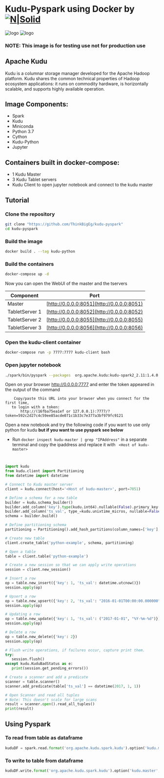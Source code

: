 #   Kudu-Pyspark using Docker by [![N|Solid](https://think-big.solutions/img/logo.png)](https://think-big.solutions)

![logo](http://getkudu.io/img/logo.png) ![logo](https://www.docker.com/sites/default/files/social/docker_facebook_share.png) 

### NOTE: This image is for testing use not for production use

## Apache Kudu

Kudu is a columnar storage manager developed for the Apache Hadoop platform. Kudu shares the common technical properties of Hadoop ecosystem applications: it runs on commodity hardware, is horizontally scalable, and supports highly available operation.

## Image Components:
 - Spark
 - Kudu
 - Miniconda
 - Python 3.7
 - Cython
 - Kudu-Python
 - Jupyter
 
 ## Containers built in docker-compose:
  - 1 Kudu Master
  - 3 Kudu Tablet servers
  - Kudu Client to open jupyter notebook and connect to the kudu master
  
 ## Tutorial 
 ### Clone the repository
 ```sh
 git clone "https://github.com/ThinkBigEg/kudu-pyspark"
 cd kudu-pyspark
 ```
 ### Build the image
 ```sh
 docker build . --tag kudu-python
 ```
 ### Build the containers
 ```sh
 docker-compose up -d
 ```
 Now you can open the WebUI of the master and the tservers
 
 
| Component                | Port                                              |
| -----------------------  |-------------------------------------------------- |
| Master                   | [http://0.0.0.0:8051](http://0.0.0.0:8051)  |
| TabletServer  1          | [http://0.0.0.0:8052](http://0.0.0.0:8052)  |
| TabletServer  2          | [http://0.0.0.0:8055](http://0.0.0.0:8055)  |
| TabletServer  3          | [http://0.0.0.0:8056](http://0.0.0.0:8056)  |


 ### Open the kudu-client container
 ```sh
 docker-compose run -p 7777:7777 kudu-client bash
 ```
 ### Open jupyter notebook
 ```sh
 ./spark/bin/pyspark --packages  org.apache.kudu:kudu-spark2_2.11:1.4.0
 ```
 Open on your browser http://0.0.0.0:7777 and enter the token appeared in the output of the command
 ```console
     Copy/paste this URL into your browser when you connect for the first time,
    to login with a token:
        http://(16fba75ea1ef or 127.0.0.1):7777/?token=592c2d27c4c59ee85acde071c1b33c7e377a3bf979fc9121
 ```
 Open a new notebook and try the following code if you want to use only python for kudu **but if you want to use pyspark see below**
 - Run ``` docker inspect kudu-master | grep "IPAddress" ``` in a separate terminal and copy the ipaddress and replace it with ``` <Host of kudu-master>```
 ```python
 

import kudu
from kudu.client import Partitioning
from datetime import datetime

# Connect to Kudu master server
client = kudu.connect(host='<Host of kudu-master>', port=7051)

# Define a schema for a new table
builder = kudu.schema_builder()
builder.add_column('key').type(kudu.int64).nullable(False).primary_key()
builder.add_column('ts_val', type_=kudu.unixtime_micros, nullable=False, compression='lz4')
schema = builder.build()

# Define partitioning schema
partitioning = Partitioning().add_hash_partitions(column_names=['key'], num_buckets=3)

# Create new table
client.create_table('python-example', schema, partitioning)

# Open a table
table = client.table('python-example')

# Create a new session so that we can apply write operations
session = client.new_session()

# Insert a row
op = table.new_insert({'key': 1, 'ts_val': datetime.utcnow()})
session.apply(op)

# Upsert a row
op = table.new_upsert({'key': 2, 'ts_val': "2016-01-01T00:00:00.000000"})
session.apply(op)

# Updating a row
op = table.new_update({'key': 1, 'ts_val': ("2017-01-01", "%Y-%m-%d")})
session.apply(op)

# Delete a row
op = table.new_delete({'key': 2})
session.apply(op)

# Flush write operations, if failures occur, capture print them.
try:
    session.flush()
except kudu.KuduBadStatus as e:
    print(session.get_pending_errors())

# Create a scanner and add a predicate
scanner = table.scanner()
scanner.add_predicate(table['ts_val'] == datetime(2017, 1, 1))

# Open Scanner and read all tuples
# Note: This doesn't scale for large scans
result = scanner.open().read_all_tuples()
print(result)
 ```
 ## Using Pyspark
 ### To read from table as dataframe
 ```python
 kuduDF = spark.read.format('org.apache.kudu.spark.kudu').option('kudu.master',"<Host of kudu-master>:7051").option('kudu.table',"python-example").load()
 ```
 
 ### To write to table from dataframe
 ```python
 kuduDF.write.format('org.apache.kudu.spark.kudu').option('kudu.master',"<Host of kudu-master>:7051").option('kudu.table',"python-example")
 ```
